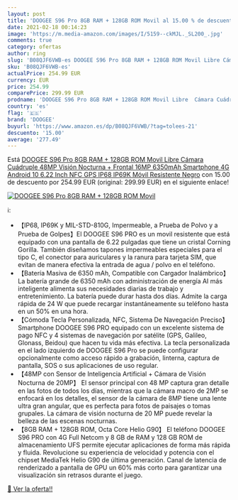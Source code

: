 ```yaml
---
layout: post
title: 'DOOGEE S96 Pro 8GB RAM + 128GB ROM Movil al 15.00 % de descuento'
date: 2021-02-18 00:14:23
image: 'https://m.media-amazon.com/images/I/5159--ckMJL._SL200_.jpg'
comments: true
category: ofertas
author: ring
slug: 'B08QJF6VWB-es DOOGEE S96 Pro 8GB RAM + 128GB ROM Movil Libre Cámara...'
sku: 'B08QJF6VWB-es'
actualPrice: 254.99 EUR
currency: EUR
price: 254.99
comparePrice: 299.99 EUR
prodname: 'DOOGEE S96 Pro 8GB RAM + 128GB ROM Movil Libre  Cámara Cuádruple 48MP  Visión Nocturna + Frontal 16MP  6350mAh Smartphone 4G  Android 10  6.22 Inch  NFC  GPS  IP68 IP69K Móvil Resistente  Negro'
country: 'es'
flag: '🇪🇸'
brand: 'DOOGEE'
buyurl: 'https://www.amazon.es/dp/B08QJF6VWB/?tag=tolees-21'
descuento: '15.00'
average: '277.49'
---
```


Está [DOOGEE S96 Pro 8GB RAM + 128GB ROM Movil Libre  Cámara Cuádruple 48MP  Visión Nocturna + Frontal 16MP  6350mAh Smartphone 4G  Android 10  6.22 Inch  NFC  GPS  IP68 IP69K Móvil Resistente  Negro](https://www.amazon.es/dp/B08QJF6VWB/?tag=tolees-21) con 15.00 de descuento por 254.99 EUR (original: 299.99 EUR) en el siguiente enlace!

[![DOOGEE S96 Pro 8GB RAM + 128GB ROM Movil](https://m.media-amazon.com/images/I/5159--ckMJL._SL200_.jpg)](https://www.amazon.es/dp/B08QJF6VWB/?tag=tolees-21)

ℹ️:

- 【IP68, IP69K y MIL-STD-810G, Impermeable, a Prueba de Polvo y a Prueba de Golpes】El DOOGEE S96 PRO es un movil resistente que está equipado con una pantalla de 6.22 pulgadas que tiene un cristal Corning Gorilla. También diseñamos tapones impermeables especiales para el tipo C, el conector para auriculares y la ranura para tarjeta SIM, que evitan de manera efectiva la entrada de agua / polvo en el teléfono.
- 【Batería Masiva de 6350 mAh, Compatible con Cargador Inalámbrico】 La batería grande de 6350 mAh con administración de energía AI más inteligente alimenta sus necesidades diarias de trabajo y entretenimiento. La batería puede durar hasta dos días. Admite la carga rápida de 24 W que puede recargar instantáneamente su teléfono hasta en un 50% en una hora.
- 【Cómoda Tecla Personalizada, NFC, Sistema De Navegación Preciso】Smartphone DOOGEE S96 PRO equipado con un excelente sistema de pago NFC y 4 sistemas de navegación por satélite (GPS, Galileo, Glonass, Beidou) que hacen tu vida más efectiva. La tecla personalizada en el lado izquierdo de DOOGEE S96 Pro se puede configurar opcionalmente como acceso rápido a grabación, linterna, captura de pantalla, SOS o sus aplicaciones de uso regular.
- 【48MP con Sensor de Inteligencia Artificial + Cámara de Visión Nocturna de 20MP】 El sensor principal con 48 MP captura gran detalle en las fotos de todos los días, mientras que la cámara macro de 2MP se enfocará en los detalles, el sensor de la cámara de 8MP tiene una lente ultra gran angular, que es perfecta para fotos de paisajes o tomas grupales. La cámara de visión nocturna de 20 MP puede revelar la belleza de las escenas nocturnas.
- 【8GB RAM + 128GB ROM, Octa Core Helio G90】 El teléfono DOOGEE S96 PRO con 4G Full Netcom y 8 GB de RAM y 128 GB ROM de almacenamiento UFS permite ejecutar aplicaciones de forma más rápida y fluida. Revolucione su experiencia de velocidad y potencia con el chipset MediaTek Helio G90 de última generación. Canal de latencia de renderizado a pantalla de GPU un 60% más corto para garantizar una visualización sin retrasos durante el juego.

[🛒 Ver la oferta!!](https://www.amazon.es/dp/B08QJF6VWB/?tag=tolees-21)
